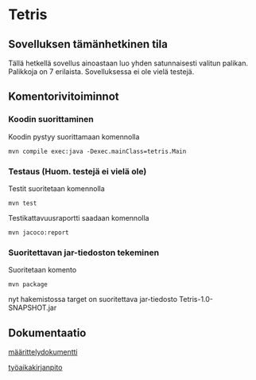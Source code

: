 # Tetris

## Sovelluksen tämänhetkinen tila

Tällä hetkellä sovellus ainoastaan luo yhden satunnaisesti valitun palikan. Palikkoja on 7 erilaista. Sovelluksessa ei ole vielä testejä.

## Komentorivitoiminnot

### Koodin suorittaminen

Koodin pystyy suorittamaan komennolla
```
mvn compile exec:java -Dexec.mainClass=tetris.Main
```

### Testaus (Huom. testejä ei vielä ole)

Testit suoritetaan komennolla
```
mvn test
```
Testikattavuusraportti saadaan komennolla
```
mvn jacoco:report
```

### Suoritettavan jar-tiedoston tekeminen

Suoritetaan komento 
```
mvn package
```
nyt hakemistossa target on suoritettava jar-tiedosto Tetris-1.0-SNAPSHOT.jar

## Dokumentaatio

[määrittelydokumentti](https://github.com/Jannepen/ot-harjoitustyo/blob/master/dokumentaatio/vaatimusmaarittely.md)

[työaikakirjanpito](https://github.com/Jannepen/ot-harjoitustyo/blob/master/dokumentaatio/tuntikirjanpito.md)
